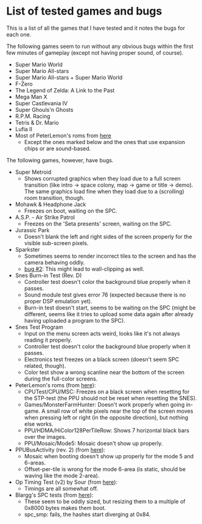 # List of tested games and bugs
This is a list of all the games that I have tested and it notes the bugs for each one.

The following games seem to run without any obvious bugs within the first few minutes of gameplay (except not having proper sound, of course).

- Super Mario World
- Super Mario All-stars
- Super Mario All-stars + Super Mario World
- F-Zero
- The Legend of Zelda: A Link to the Past
- Mega Man X
- Super Castlevania IV
- Super Ghouls'n Ghosts
- R.P.M. Racing
- Tetris & Dr. Mario
- Lufia II
- Most of PeterLemon's roms from [here](https://github.com/PeterLemon/SNES)
  - Except the ones marked below and the ones that use expansion chips or are sound-based.

The following games, however, have bugs.

- Super Metroid
  - Shows corrupted graphics when they load due to a full screen transition (like intro -> space colony, map -> game or title -> demo). The same graphics load fine when they load due to a (scrolling) room transition, though.
- Mohawk & Headphone Jack
  - Freezes on boot, waiting on the SPC.
- A.S.P. - Air Strike Patrol
  - Freezes on the 'Seta presents' screen, waiting on the SPC.
- Jurassic Park
  - Doesn't blank the left and right sides of the screen properly for the visible sub-screen pixels.
- Sparkster
  - Sometimes seems to render incorrect tiles to the screen and has the camera behaving oddly.
  - [bug #2](https://github.com/elzo-d/SnesJs/issues/2): This might lead to wall-clipping as well.
- Snes Burn-in Test (Rev. D)
  - Controller test doesn't color the background blue properly when it passes.
  - Sound module test gives error 76 (expected because there is no proper DSP emulation yet).
  - Burn-in test doesn't start, seems to be waiting on the SPC (might be different, seems like it tries to upload some data again after already having uploaded a program to the SPC).
- Snes Test Program
  - Input on the menu screen acts weird, looks like it's not always reading it properly.
  - Controller test doesn't color the background blue properly when it passes.
  - Electronics test freezes on a black screen (doesn't seem SPC related, though).
  - Color test show a wrong scanline near the bottom of the screen during the full-color screens.
- PeterLemon's roms (from [here](https://github.com/PeterLemon/SNES)):
  - CPUTest/CPU/MSC: Freezes on a black screen when resetting for the STP-test (the PPU should not be reset when resetting the SNES).
  - Games/MonsterFarmHunter: Doesn't work properly when going in-game. A small row of white pixels near the top of the screen moves when pressing left or right (in the opposite direction), but nothing else works.
  - PPU/HDMA/HiColor128PerTileRow: Shows 7 horizontal black bars over the images.
  - PPU/Mosaic/Mode5: Mosaic doesn't show up properly.
- PPUBusActivity (rev. 2) (from [here](https://forums.nesdev.com/viewtopic.php?t=14467)):
  - Mosaic when booting doesn't show up properly for the mode 5 and 6-areas.
  - Offset-per-tile is wrong for the mode 6-area (is static, should be waving like the mode 2-area).
- Op Timing Test (v2) by Sour (from [here](https://forums.nesdev.com/viewtopic.php?f=12&t=18658&start=105)):
  - Timings are all somewhat off.
- Blargg's SPC tests (from [here](https://forums.nesdev.com/viewtopic.php?f=12&t=18005)):
  - These seem to be oddly sized, but resizing them to a multiple of 0x8000 bytes makes them boot.
  - spc_smp: fails, the hashes start diverging at 0x84.
